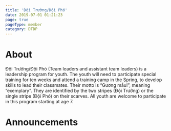 ```yaml
---
title: 'Đội Trưởng/Đội Phó'
date: 2019-07-01 01:21:23
page: true
pageType: member
category: DTDP
---
```


# About
Đội Trưởng/Đội Phó (Team leaders and assistant team leaders) is a
leadership program for youth. The youth will need to participate special
training for ten weeks and attend a training camp in the Spring, to develop
skills to lead their classmates. Their motto is “Gương mẫu!”, meaning
“exemplary”. They are identified by the two stripes (Đội Trưởng) or the
single stripe (Đội Phó) on their scarves. All youth are welcome to
participate in this program starting at age 7.

# Announcements
